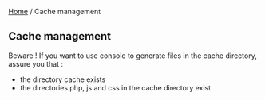 [Home](../README.md) / Cache management

## Cache management

Beware ! If you want to use console to generate files in the cache directory, assure you that :
- the directory cache exists
- the directories php, js and css in the cache directory exist